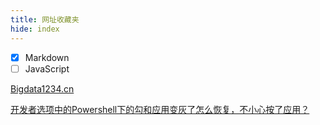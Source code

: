 ```yaml
---
title: 网址收藏夹
hide: index
---
```


- [x] Markdown  
- [ ] JavaScript 

[Bigdata1234.cn][1]

[开发者选项中的Powershell下的勾和应用变灰了怎么恢复，不小心按了应用？][2]

[1]: https://www.bigdata1234.cn/
[2]: https://zhidao.baidu.com/question/1868857556174798627.html 
